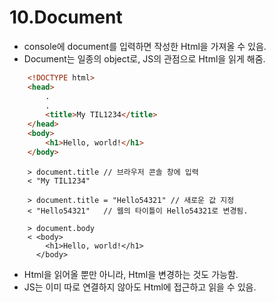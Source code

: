 # **10.Document**

- console에 document를 입력하면 작성한 Html을 가져올 수 있음.
- Document는 일종의 object로, JS의 관점으로 Html을 읽게 해줌.  

```HTML
    <!DOCTYPE html>
    <head>
        .
        .
        <title>My TIL1234</title>
    </head>
    <body>
        <h1>Hello, world!</h1>
    </body>
```
```JS
    > document.title // 브라우저 콘솔 창에 입력
    < "My TIL1234"
    
    > document.title = "Hello54321" // 새로운 값 지정
    < "Hello54321"   // 웹의 타이틀이 Hello54321로 변경됨.

    > document.body
    < <body>
        <h1>Hello, world!</h1>
      </body>
```
- Html을 읽어올 뿐만 아니라, Html을 변경하는 것도 가능함.
- JS는 이미 따로 연결하지 않아도 Html에 접근하고 읽을 수 있음.